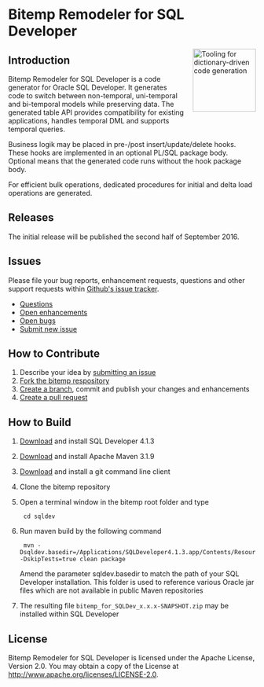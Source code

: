 # Bitemp Remodeler for SQL Developer

<img src="https://github.com/oddgen/oddgen/blob/master/sqldev/src/main/resources/org/oddgen/sqldev/resources/images/oddgen_512x512_text.png?raw=true" style="padding-left:15px; padding-bottom:20px" title="Tooling for dictionary-driven code generation" align="right" width="128px" />

## Introduction

Bitemp Remodeler for SQL Developer is a code generator for Oracle SQL Developer. It generates code to switch between non-temporal, uni-temporal and bi-temporal models while preserving data. The generated table API provides compatibility for existing applications, handles temporal DML and supports temporal queries. 

Business logik may be placed in pre-/post insert/update/delete hooks. These hooks are implemented in an optional PL/SQL package body. Optional means that the generated code runs without the hook package body.

For efficient bulk operations, dedicated procedures for initial and delta load operations are generated.

## Releases

The initial release will be published the second half of September 2016.

## Issues
Please file your bug reports, enhancement requests, questions and other support requests within [Github's issue tracker](https://help.github.com/articles/about-issues/).

* [Questions](https://github.com/oddgen/bitemp/issues?q=is%3Aissue+label%3Aquestion)
* [Open enhancements](https://github.com/oddgen/bitemp/issues?q=is%3Aopen+is%3Aissue+label%3Aenhancement)
* [Open bugs](https://github.com/oddgen/bitemp/issues?q=is%3Aopen+is%3Aissue+label%3Abug)
* [Submit new issue](https://github.com/oddgen/bitemp/issues/new)

## How to Contribute

1. Describe your idea by [submitting an issue](https://github.com/oddgen/bitemp/issues/new)
2. [Fork the bitemp respository](https://github.com/oddgen/bitemp/fork)
3. [Create a branch](https://help.github.com/articles/creating-and-deleting-branches-within-your-repository/), commit and publish your changes and enhancements
4. [Create a pull request](https://help.github.com/articles/creating-a-pull-request/)

## How to Build

1. [Download](http://www.oracle.com/technetwork/developer-tools/sql-developer/downloads/index.html) and install SQL Developer 4.1.3
2. [Download](https://maven.apache.org/download.cgi) and install Apache Maven 3.1.9
3. [Download](https://git-scm.com/downloads) and install a git command line client
4. Clone the bitemp repository
5. Open a terminal window in the bitemp root folder and type 

		cd sqldev
		
6. Run maven build by the following command

		mvn -Dsqldev.basedir=/Applications/SQLDeveloper4.1.3.app/Contents/Resources/sqldeveloper -DskipTests=true clean package
		
	Amend the parameter sqldev.basedir to match the path of your SQL Developer installation. This folder is used to reference various Oracle jar files which are not available in public Maven repositories
7. The resulting file ```bitemp_for_SQLDev_x.x.x-SNAPSHOT.zip``` may be installed within SQL Developer

## License

Bitemp Remodeler for SQL Developer is licensed under the Apache License, Version 2.0. You may obtain a copy of the License at <http://www.apache.org/licenses/LICENSE-2.0>. 
